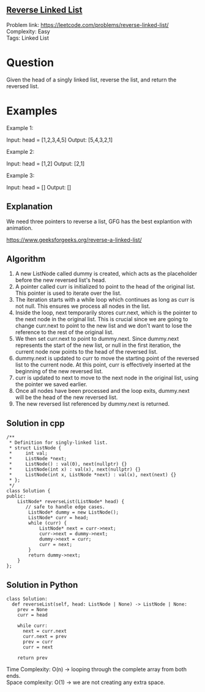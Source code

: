 ## [Reverse Linked List](https://leetcode.com/problems/reverse-linked-list/)

Problem link: https://leetcode.com/problems/reverse-linked-list/ <br>
Complexity: Easy <br>
Tags: Linked List <br>


# Question

Given the head of a singly linked list, reverse the list, and return the reversed list.

 
# Examples

Example 1:

Input: head = [1,2,3,4,5]
Output: [5,4,3,2,1]

Example 2:

Input: head = [1,2]
Output: [2,1]

Example 3:

Input: head = []
Output: []
 

## Explanation

We need three pointers to reverse a list, GFG has the best explantion with animation.

https://www.geeksforgeeks.org/reverse-a-linked-list/

## Algorithm

1. A new ListNode called dummy is created, which acts as the placeholder before the new reversed list's head.
2. A pointer called curr is initialized to point to the head of the original list. This pointer is used to iterate over the list. 
3. The iteration starts with a while loop which continues as long as curr is not null. This ensures we process all nodes in the list. 
4. Inside the loop, next temporarily stores curr.next, which is the pointer to the next node in the original list. This is crucial since we are going to change curr.next to point to the new list and we don't want to lose the reference to the rest of the original list.
5. We then set curr.next to point to dummy.next. Since dummy.next represents the start of the new list, or null in the first iteration, the current node now points to the head of the reversed list. 
6. dummy.next is updated to curr to move the starting point of the reversed list to the current node. At this point, curr is effectively inserted at the beginning of the new reversed list.
7. curr is updated to next to move to the next node in the original list, using the pointer we saved earlier.
8. Once all nodes have been processed and the loop exits, dummy.next will be the head of the new reversed list.
9. The new reversed list referenced by dummy.next is returned.


## Solution in cpp
```
/**
 * Definition for singly-linked list.
 * struct ListNode {
 *     int val;
 *     ListNode *next;
 *     ListNode() : val(0), next(nullptr) {}
 *     ListNode(int x) : val(x), next(nullptr) {}
 *     ListNode(int x, ListNode *next) : val(x), next(next) {}
 * };
 */
class Solution {
public:
    ListNode* reverseList(ListNode* head) {
       // safe to handle edge cases.
        ListNode* dummy = new ListNode();
        ListNode* curr = head;
        while (curr) {
            ListNode* next = curr->next;
            curr->next = dummy->next;
            dummy->next = curr;
            curr = next;
        }
        return dummy->next;
    }
};
```

## Solution in Python
```
class Solution:
  def reverseList(self, head: ListNode | None) -> ListNode | None:
    prev = None
    curr = head

    while curr:
      next = curr.next
      curr.next = prev
      prev = curr
      curr = next

    return prev
```
Time Complexity: O(n) -> looping through the complete array from both ends. <br>
Space complexity: O(1) -> we are not creating any extra space. 	
